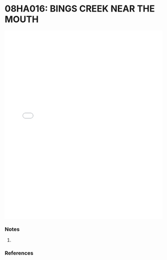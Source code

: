 # 08HA016: BINGS CREEK NEAR THE MOUTH

<iframe src="/distribution_estimation/_static/stations/08HA016_fdc.html" width="100%" height="600" frameborder="0"></iframe>

### Notes
1. 

### References

